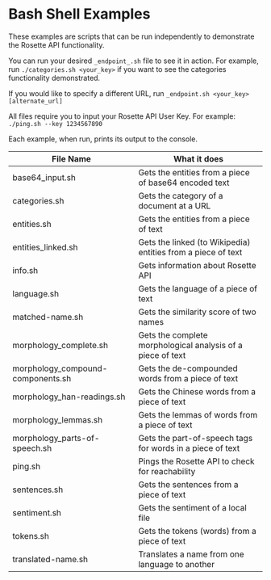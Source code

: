 Bash Shell Examples
============

These examples are scripts that can be run independently to demonstrate the Rosette API functionality.

You can run your desired `_endpoint_.sh` file to see it in action.
For example, run `./categories.sh <your_key>` if you want to see the categories
functionality demonstrated.

If you would like to specify a different URL, run `_endpoint.sh <your_key> [alternate_url]`

All files require you to input your Rosette API User Key.
For example: `./ping.sh --key 1234567890`  

Each example, when run, prints its output to the console.

| File Name                     | What it does                                          | 
| -------------                 |-------------                                        | 
| base64_input.sh                    | Gets the entities from a piece of base64 encoded text              | 
| categories.sh                    | Gets the category of a document at a URL              | 
| entities.sh                      | Gets the entities from a piece of text                | 
| entities_linked.sh               | Gets the linked (to Wikipedia) entities from a piece of text |
| info.sh                          | Gets information about Rosette API                    | 
| language.sh                      | Gets the language of a piece of text                  | 
| matched-name.sh                  | Gets the similarity score of two names                | 
| morphology_complete.sh               | Gets the complete morphological analysis of a piece of text| 
| morphology_compound-components.sh    | Gets the de-compounded words from a piece of text     | 
| morphology_han-readings.sh           | Gets the Chinese words from a piece of text           | 
| morphology_lemmas.sh                 | Gets the lemmas of words from a piece of text         | 
| morphology_parts-of-speech.sh        | Gets the part-of-speech tags for words in a piece of text | 
| ping.sh                          | Pings the Rosette API to check for reachability       | 
| sentences.sh                     | Gets the sentences from a piece of text               |
| sentiment.sh                     | Gets the sentiment of a local file                    | 
| tokens.sh                        | Gets the tokens (words) from a piece of text          | 
| translated-name.sh               | Translates a name from one language to another        |
